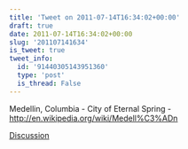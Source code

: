 ```yaml
---
title: 'Tweet on 2011-07-14T16:34:02+00:00'
draft: true
date: 2011-07-14T16:34:02+00:00
slug: '201107141634'
is_tweet: true
tweet_info:
  id: '91440305143951360'
  type: 'post'
  is_thread: False
---
```




Medellin, Columbia - City of Eternal Spring - <http://en.wikipedia.org/wiki/Medell%C3%ADn>

[Discussion](https://x.com/sytelus/status/91440305143951360)

